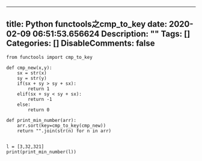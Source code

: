 
---
title: Python functools之cmp_to_key
date: 2020-02-09 06:51:53.656624
Description: ""
Tags: []
Categories: []
DisableComments: false
---

    from functools import cmp_to_key  
      
    def cmp_new(x,y):  
        sx = str(x)  
        sy = str(y)  
        if(sx + sy > sy + sx):  
            return 1  
        elif(sx + sy < sy + sx):  
            return -1  
        else:  
            return 0  
      
    def print_min_number(arr):  
        arr.sort(key=cmp_to_key(cmp_new))  
        return "".join(str(n) for n in arr)  
      
      
    l = [3,32,321]  
    print(print_min_number(l))

  


